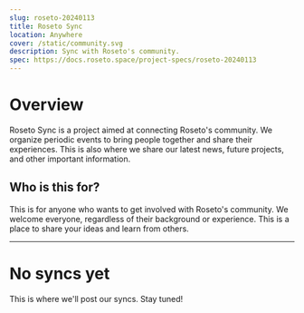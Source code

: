 ```yaml
---
slug: roseto-20240113
title: Roseto Sync
location: Anywhere
cover: /static/community.svg
description: Sync with Roseto's community.
spec: https://docs.roseto.space/project-specs/roseto-20240113
---
```


# Overview

Roseto Sync is a project aimed at connecting Roseto's community. We organize periodic events to bring people together and share their experiences.
This is also where we share our latest news, future projects, and other important information.

## Who is this for?

This is for anyone who wants to get involved with Roseto's community. We welcome everyone, regardless of their background or experience. This is 
a place to share your ideas and learn from others.

---

# No syncs yet
This is where we'll post our syncs. Stay tuned!